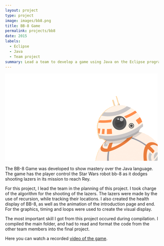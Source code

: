```yaml
---
layout: project
type: project
image: images/bb8.png
title: BB-8 Game
permalink: projects/bb8
date: 2015
labels:
  - Eclipse
  - Java
  - Team project
summary: Lead a team to develop a game using Java on the Eclipse program.
---
```


<div class="ui small rounded images">
  <img class="ui image" src="../images/bb8.png">

</div>

The BB-8 Game was developed to show mastery over the Java language. The game has the player control the Star Wars robot bb-8 as it dodges shooting lazers in its mission to reach Rey.

For this project, I lead the team in the planning of this project. I took charge of the algorithm for the shooting of the lazers. The lazers were made by the use of recursion, while tracking their locations. I also created the health display of BB-8, as well as the animation of the introduction page and end. For the graphics, timing and loops were used to create the visual display.

The most important skill I got from this project occured during compilation. I compiled the main folder, and had to read and format the code from the other team members into the final project.

Here you can watch a recorded [video of the game](https://www.youtube.com/watch?v=8-63qS-Nhg4&feature=youtu.be).



